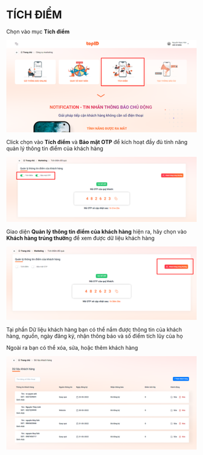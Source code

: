 # TÍCH ĐIỂM

Chọn vào mục **Tích điểm**

![](<../../.gitbook/assets/image (23).png>)

Click chọn vào **Tích điểm** và **Bảo mật OTP** để kích hoạt đầy đủ tính năng quản lý thông tin điểm của khách hàng

![](<../../.gitbook/assets/image (29).png>)





Giao diện **Quản lý thông tin điểm của khách hàng** hiện ra, hãy chọn vào **Khách hàng trúng thưởn**g để xem được dữ liệu khách hàng

![](<../../.gitbook/assets/image (31).png>)

Tại phần Dữ liệu khách hàng bạn có thể nắm được thông tin của khách hàng, nguồn, ngày đăng ký, nhận thông báo và số điểm tích lũy của họ

Ngoài ra bạn có thể xóa, sửa, hoặc thêm khách hàng

![](<../../.gitbook/assets/image (12) (1).png>)

